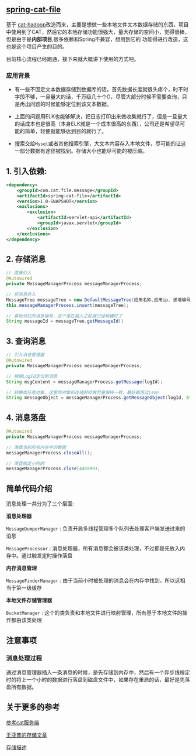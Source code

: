 ## [spring-cat-file](https://github.com/liukaixiong/spring-cat-file)

基于 [cat-hadoop](https://github.com/dianping/cat/tree/master/cat-hadoop)改造而来，主要是想做一些本地文件文本数据存储的东西，项目中使用到了CAT，然后它的本地存储功能很强大，量大存储的空间小，觉得很棒，但是由于是**内部项目**,很多依赖和Spring不兼容，想用到它的 功能得进行改造，这也是这个项目产生的目的。

目前核心流程已经跑通，接下来就大概讲下使用的方式吧。

### 应用背景

- 有一些不固定文本数据存储到数据库的话，首先数据长度就很头疼个，时不时字段不够，一旦量大的话，千万级几十个G，尽管大部分时候不需要查询，只是再出问题的时候能够定位到该文本数据。

- 上面的问题用ELK也能够解决，把日志打印出来做收集就行了，但是一旦量大的话成本也是很高（本身ELK就是一个成本很高的东西），公司还是希望尽可能的简单，轻便就能够达到目的就行了。
- 搜索交给`Mysql`或者其他搜索引擎，大文本内容存入本地文件，尽可能的让这一部分数据有途径被找到。存储大小也能尽可能的被压缩。

## 1. 引入依赖:

```xml
<dependency>
    <groupId>com.cat.file.message</groupId>
    <artifactId>spring-cat-file</artifactId>
    <version>1.0-SNAPSHOT</version>
    <exclusions>
        <exclusion>
            <artifactId>servlet-api</artifactId>
            <groupId>javax.servlet</groupId>
        </exclusion>
    </exclusions>
</dependency>
```

## 2. 存储消息

```java
// 直接引入
@Autowired
private MessageManagerProcess messageManagerProcess;

// 将消息存入
MessageTree messageTree = new DefaultMessageTree(应用名称,应用ip, 递增编号, 创建时间, 存储的内容);
this.messageManagerProcess.insert(messageTree);

// 拿到对应的消息编号，这个是在插入之前就已经构建好了
String messageId = messageTree.getMessageId()
```

## 3. 查询消息

```java
// 引入消息管理器
@Autowired
private MessageManagerProcess messageManagerProcess;

// 根据LogId定位到消息
String msgContent = messageManagerProcess.getMessage(logId);

// 转换成任意对象，这里的对象和存储的时候尽量保持一致，最好都用过json
String messageObject = messageManagerProcess.getMessageObject(logId, String.class);
```

## 4. 消息落盘

```java
@Autowired
private MessageManagerProcess messageManagerProcess;

// 落盘当前所有内存中的数据
messageManagerProcess.closeAll();

// 落盘指定小时的
messageManagerProcess.close(445999);
```



## 简单代码介绍

消息处理一共分为了三个层面:

**消息处理器**

`MessageDumperManager` : 负责开启多线程管理多个队列去处理客户端发送过来的消息

`MessageProcessor` :  消息处理器，所有消息都会被该类处理，不过都是先放入内存中。通过触发定时操作落盘

**内存消息管理**

`MessageFinderManager` : 由于当前小时被处理的消息会在内存中找到，所以这相当于第一级缓存

**本地文件存储管理器**

`BucketManager` : 这个的类负责和本地文件进行映射管理，所有基于本地文件的操作都由该类处理

## 注意事项

### 消息处理过程

通过消息管理器插入一条消息的时候，是先存储到内存中，然后有一个异步线程定时的将上一个小时的数据进行落盘到磁盘文件中，如果存在重启的话，最好是先落盘所有数据。

## 关于更多的参考

[参考cat服务端](https://github.com/dianping/cat/wiki/server)

[王亚普的存储文章](https://blog.csdn.net/yapuge/article/details/89703952)

[存储描述](https://cloud.tencent.com/developer/article/1428969)







